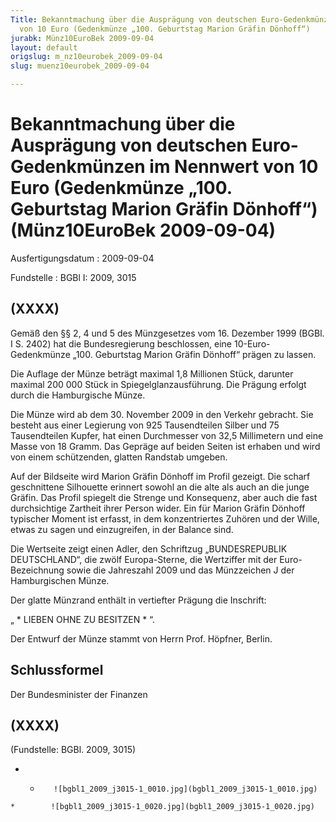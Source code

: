 ```yaml
---
Title: Bekanntmachung über die Ausprägung von deutschen Euro-Gedenkmünzen im Nennwert
  von 10 Euro (Gedenkmünze „100. Geburtstag Marion Gräfin Dönhoff“)
jurabk: Münz10EuroBek 2009-09-04
layout: default
origslug: m_nz10eurobek_2009-09-04
slug: muenz10eurobek_2009-09-04

---
```


# Bekanntmachung über die Ausprägung von deutschen Euro-Gedenkmünzen im Nennwert von 10 Euro (Gedenkmünze „100. Geburtstag Marion Gräfin Dönhoff“) (Münz10EuroBek 2009-09-04)

Ausfertigungsdatum
:   2009-09-04

Fundstelle
:   BGBl I: 2009, 3015

## (XXXX)

Gemäß den §§ 2, 4 und 5 des Münzgesetzes vom 16. Dezember 1999 (BGBl.
I S. 2402) hat die Bundesregierung beschlossen, eine 10-Euro-
Gedenkmünze „100. Geburtstag Marion Gräfin Dönhoff“ prägen zu lassen.

Die Auflage der Münze beträgt maximal 1,8 Millionen Stück, darunter
maximal 200 000 Stück in Spiegelglanzausführung. Die Prägung erfolgt
durch die Hamburgische Münze.

Die Münze wird ab dem 30. November 2009 in den Verkehr gebracht. Sie
besteht aus einer Legierung von 925 Tausendteilen Silber und 75
Tausendteilen Kupfer, hat einen Durchmesser von 32,5 Millimetern und
eine Masse von 18 Gramm. Das Gepräge auf beiden Seiten ist erhaben und
wird von einem schützenden, glatten Randstab umgeben.

Auf der Bildseite wird Marion Gräfin Dönhoff im Profil gezeigt. Die
scharf geschnittene Silhouette erinnert sowohl an die alte als auch an
die junge Gräfin. Das Profil spiegelt die Strenge und Konsequenz, aber
auch die fast durchsichtige Zartheit ihrer Person wider. Ein für
Marion Gräfin Dönhoff typischer Moment ist erfasst, in dem
konzentriertes Zuhören und der Wille, etwas zu sagen und einzugreifen,
in der Balance sind.

Die Wertseite zeigt einen Adler, den Schriftzug „BUNDESREPUBLIK
DEUTSCHLAND“, die zwölf Europa-Sterne, die Wertziffer mit der Euro-
Bezeichnung sowie die Jahreszahl 2009 und das Münzzeichen J der
Hamburgischen Münze.

Der glatte Münzrand enthält in vertiefter Prägung die Inschrift:

„ \* LIEBEN OHNE ZU BESITZEN \* “.

Der Entwurf der Münze stammt von Herrn Prof. Höpfner, Berlin.

## Schlussformel

Der Bundesminister der Finanzen

## (XXXX)

(Fundstelle: BGBl. 2009, 3015)

*    *        ![bgbl1_2009_j3015-1_0010.jpg](bgbl1_2009_j3015-1_0010.jpg)
    *        ![bgbl1_2009_j3015-1_0020.jpg](bgbl1_2009_j3015-1_0020.jpg)


